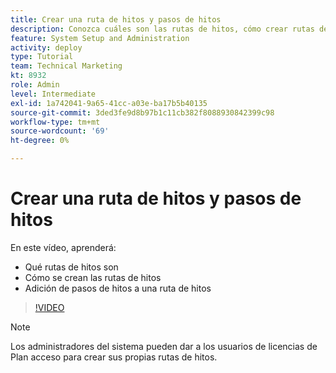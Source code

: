 ```yaml
---
title: Crear una ruta de hitos y pasos de hitos
description: Conozca cuáles son las rutas de hitos, cómo crear rutas de hitos y cómo agregar pasos de hitos.
feature: System Setup and Administration
activity: deploy
type: Tutorial
team: Technical Marketing
kt: 8932
role: Admin
level: Intermediate
exl-id: 1a742041-9a65-41cc-a03e-ba17b5b40135
source-git-commit: 3ded3fe9d8b97b1c11cb382f8088930842399c98
workflow-type: tm+mt
source-wordcount: '69'
ht-degree: 0%

---
```


# Crear una ruta de hitos y pasos de hitos

En este vídeo, aprenderá:

* Qué rutas de hitos son
* Cómo se crean las rutas de hitos
* Adición de pasos de hitos a una ruta de hitos

>[!VIDEO](https://video.tv.adobe.com/v/335204/?quality=12)

>[!NOTE]
>
>Los administradores del sistema pueden dar a los usuarios de licencias de Plan acceso para crear sus propias rutas de hitos.
